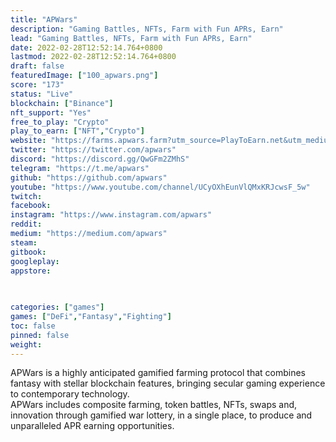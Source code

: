 ```yaml
---
title: "APWars"
description: "Gaming Battles, NFTs, Farm with Fun APRs, Earn"
lead: "Gaming Battles, NFTs, Farm with Fun APRs, Earn"
date: 2022-02-28T12:52:14.764+0800
lastmod: 2022-02-28T12:52:14.764+0800
draft: false
featuredImage: ["100_apwars.png"]
score: "173"
status: "Live"
blockchain: ["Binance"]
nft_support: "Yes"
free_to_play: "Crypto"
play_to_earn: ["NFT","Crypto"]
website: "https://farms.apwars.farm?utm_source=PlayToEarn.net&utm_medium=organic&utm_campaign=gamepage"
twitter: "https://twitter.com/apwars"
discord: "https://discord.gg/QwGFm2ZMhS"
telegram: "https://t.me/apwars"
github: "https://github.com/apwars"
youtube: "https://www.youtube.com/channel/UCyOXhEunVlQMxKRJcwsF_5w"
twitch: 
facebook: 
instagram: "https://www.instagram.com/apwars"
reddit: 
medium: "https://medium.com/apwars"
steam: 
gitbook: 
googleplay: 
appstore: 

  
    
categories: ["games"]
games: ["DeFi","Fantasy","Fighting"]
toc: false
pinned: false
weight: 
---
```

APWars is a highly anticipated gamified farming protocol that combines fantasy with stellar blockchain features, bringing secular gaming experience to contemporary technology.<br> APWars includes composite farming, token battles, NFTs, swaps and, innovation through gamified war lottery, in a single place, to produce and unparalleled APR earning opportunities.